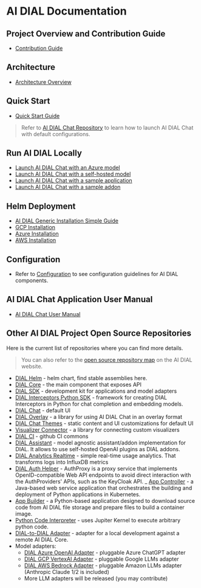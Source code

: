 # AI DIAL Documentation

## Project Overview and Contribution Guide

* [Contribution Guide](https://github.com/epam/ai-dial/blob/main/CONTRIBUTING.md)

## Architecture

* [Architecture Overview](/docs/platform/0.architecture-and-concepts/2.architecture.md)

## Quick Start

* [Quick Start Guide](./quick-start.md)

> Refer to [AI DIAL Chat Repository](https://github.com/epam/ai-dial-chat#overview) to learn how to launch AI DIAL Chat with default configurations.

## Run AI DIAL Locally

* [Launch AI DIAL Chat with an Azure model](/docs/tutorials/1.developers/0.local-run/1.quick-start-model.md)
* [Launch AI DIAL Chat with a self-hosted model](/docs/tutorials/1.developers/0.local-run/3.quick-start-with-self-hosted-model.md)
* [Launch AI DIAL Chat with a sample application](/docs/tutorials/1.developers/0.local-run/0.quick-start-with-application.md)
* [Launch AI DIAL Chat with a sample addon](/docs/tutorials/1.developers/0.local-run/4.quick-start-with-addon.md)

## Helm Deployment

* [AI DIAL Generic Installation Simple Guide](https://github.com/epam/ai-dial-helm/tree/main/charts/dial/examples/generic/simple)
* [GCP Installation](https://github.com/epam/ai-dial-helm/blob/main/charts/dial/examples/gcp/complete/README.md)
* [Azure Installation](https://github.com/epam/ai-dial-helm/blob/main/charts/dial/examples/azure/simple/README.md)
* [AWS Installation](https://github.com/epam/ai-dial-helm/blob/main/charts/dial/examples/aws/complete/README.md)

## Configuration

* Refer to [Configuration](/docs/tutorials/2.devops/1.configuration/0.configuration-guide.md) to see configuration guidelines for AI DIAL components.

## AI DIAL Chat Application User Manual

* [AI DIAL Chat User Manual](/docs/tutorials/0.user-guide.md)

## Other AI DIAL Project Open Source Repositories

Here is the current list of repositories where you can find more details.

> You can also refer to the [open source repository map](https://dialx.ai/open-source) on the AI DIAL website.

- [DIAL Helm](https://github.com/epam/ai-dial-helm) - helm chart, find stable assemblies here.
- [DIAL Core](https://github.com/epam/ai-dial-core) - the main component that exposes API
- [DIAL SDK](https://github.com/epam/ai-dial-sdk) - development kit for applications and model adapters
- [DIAL Interceptors Python SDK](https://github.com/epam/ai-dial-interceptors-sdk) - framework for creating DIAL Interceptors in Python for chat completion and embedding models.
- [DIAL Chat](https://github.com/epam/ai-dial-chat) - default UI
- [DIAL Overlay](https://github.com/epam/ai-dial-chat/blob/development/libs/overlay/README.md) - a library for using AI DIAL Chat in an overlay format
- [DIAL Chat Themes](https://github.com/epam/ai-dial-chat-themes) - static content and UI customizations for default UI
- [Visualizer Connector](https://github.com/epam/ai-dial-chat/blob/development/libs/chat-visualizer-connector/README.md) - a library for connecting custom visualizers
- [DIAL CI](https://github.com/epam/ai-dial-ci) - github CI commons
- [DIAL Assistant](https://github.com/epam/ai-dial-assistant) - model agnostic assistant/addon implementation for DIAL. It allows to use self-hosted OpenAI plugins as DIAL addons.
- [DIAL Analytics Realtime](https://github.com/epam/ai-dial-analytics-realtime) - simple real-time usage analytics. That transforms logs into InfluxDB metrics
- [DIAL Auth Helper](https://github.com/epam/ai-dial-auth-helper) - AuthProxy is a proxy service that implements OpenID-compatible Web API endpoints to avoid direct interaction with the AuthProviders' APIs, such as the KeyCloak API.
_ [App Controller](https://github.com/epam/ai-dial-app-controller) - a Java-based web service application that orchestrates the building and deployment of Python applications in Kubernetes.
- [App Builder](https://github.com/epam/ai-dial-app-builder-python) - a Python-based application designed to download source code from AI DIAL file storage and prepare files to build a container image.
- [Python Code Interpreter](https://github.com/epam/ai-dial-code-interpreter) - uses Jupiter Kernel to execute arbitrary python code.
- [DIAL-to-DIAL Adapter](https://github.com/epam/ai-dial-adapter-dial) - adapter for a local development against a remote AI DIAL Core.
- Model adapters:
    - [DIAL Azure OpenAI Adapter](https://github.com/epam/ai-dial-adapter-openai) - pluggable Azure ChatGPT adapter
    - [DIAL GCP VertexAI Adapter](https://github.com/epam/ai-dial-adapter-vertexai) - pluggable Google LLMs adapter
    - [DIAL AWS Bedrock Adapter](https://github.com/epam/ai-dial-adapter-bedrock) - pluggable Amazon LLMs adapter (Anthropic Claude 1/2 is included)
    - More LLM adapters will be released (you may contribute)
